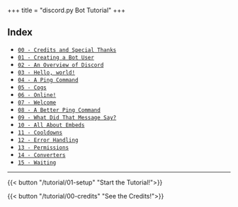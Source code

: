 +++
title = "discord.py Bot Tutorial"
+++

## Index

- [`00 - Credits and Special Thanks`](/tutorial/00-credits)
- [`01 - Creating a Bot User`](/tutorial/01-setup)
- [`02 - An Overview of Discord`](/tutorial/02-overview)
- [`03 - Hello, world!`](/tutorial/03-hello)
- [`04 - A Ping Command`](/tutorial/04-pong)
- [`05 - Cogs`](/tutorial/05-cogs)
- [`06 - Online!`](/tutorial/06-online)
- [`07 - Welcome`](/tutorial/07-welcome)
- [`08 - A Better Ping Command`](/tutorial/08-ping2)
- [`09 - What Did That Message Say?`](/tutorial/09-snipe)
- [`10 - All About Embeds`](/tutorial/10-embeds)
- [`11 - Cooldowns`](/tutorial/11-cooldowns)
- [`12 - Error Handling`](/tutorial/12-errors)
- [`13 - Permissions`](/tutorial/13-permissions)
- [`14 - Converters`](/tutorial/14-converters)
- [`15 - Waiting`](/tutorial/15-waiting)

---

{{< button "/tutorial/01-setup" "Start the Tutorial!">}}

{{< button "/tutorial/00-credits" "See the Credits!">}}
